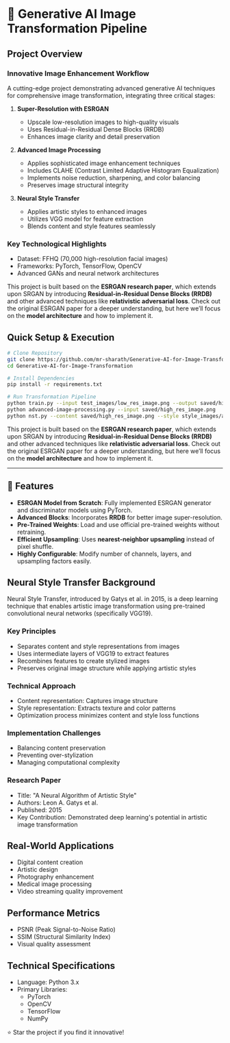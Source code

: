 # 🎨 Generative AI Image Transformation Pipeline

## Project Overview

### Innovative Image Enhancement Workflow
A cutting-edge project demonstrating advanced generative AI techniques for comprehensive image transformation, integrating three critical stages:

1. **Super-Resolution with ESRGAN**
   - Upscale low-resolution images to high-quality visuals
   - Uses Residual-in-Residual Dense Blocks (RRDB)
   - Enhances image clarity and detail preservation

2. **Advanced Image Processing**
   - Applies sophisticated image enhancement techniques
   - Includes CLAHE (Contrast Limited Adaptive Histogram Equalization)
   - Implements noise reduction, sharpening, and color balancing
   - Preserves image structural integrity

3. **Neural Style Transfer**
   - Applies artistic styles to enhanced images
   - Utilizes VGG model for feature extraction
   - Blends content and style features seamlessly

### Key Technological Highlights
- Dataset: FFHQ (70,000 high-resolution facial images)
- Frameworks: PyTorch, TensorFlow, OpenCV
- Advanced GANs and neural network architectures

This project is built based on the **ESRGAN research paper**, which extends upon SRGAN by introducing **Residual-in-Residual Dense Blocks (RRDB)** and other advanced techniques like **relativistic adversarial loss**. Check out the original ESRGAN paper for a deeper understanding, but here we’ll focus on the **model architecture** and how to implement it.



## Quick Setup & Execution

```bash
# Clone Repository
git clone https://github.com/mr-sharath/Generative-AI-for-Image-Transformation.git
cd Generative-AI-for-Image-Transformation

# Install Dependencies
pip install -r requirements.txt

# Run Transformation Pipeline
python train.py --input test_images/low_res_image.png --output saved/high_res_image.png
python advanced-image-processing.py --input saved/high_res_image.png
python nst.py --content saved/high_res_image.png --style style_images/artistic_style.jpg
```

This project is built based on the **ESRGAN research paper**, which extends upon SRGAN by introducing **Residual-in-Residual Dense Blocks (RRDB)** and other advanced techniques like **relativistic adversarial loss**. Check out the original ESRGAN paper for a deeper understanding, but here we’ll focus on the **model architecture** and how to implement it.

---

## 🚀 Features

- **ESRGAN Model from Scratch**: Fully implemented ESRGAN generator and discriminator models using PyTorch.
- **Advanced Blocks**: Incorporates **RRDB** for better image super-resolution.
- **Pre-Trained Weights**: Load and use official pre-trained weights without retraining.
- **Efficient Upsampling**: Uses **nearest-neighbor upsampling** instead of pixel shuffle.
- **Highly Configurable**: Modify number of channels, layers, and upsampling factors easily.

## Neural Style Transfer Background

Neural Style Transfer, introduced by Gatys et al. in 2015, is a deep learning technique that enables artistic image transformation using pre-trained convolutional neural networks (specifically VGG19).

### Key Principles
- Separates content and style representations from images
- Uses intermediate layers of VGG19 to extract features
- Recombines features to create stylized images
- Preserves original image structure while applying artistic styles

### Technical Approach
- Content representation: Captures image structure
- Style representation: Extracts texture and color patterns
- Optimization process minimizes content and style loss functions

### Implementation Challenges
- Balancing content preservation
- Preventing over-stylization
- Managing computational complexity

### Research Paper
- Title: "A Neural Algorithm of Artistic Style"
- Authors: Leon A. Gatys et al.
- Published: 2015
- Key Contribution: Demonstrated deep learning's potential in artistic image transformation


## Real-World Applications
- Digital content creation
- Artistic design
- Photography enhancement
- Medical image processing
- Video streaming quality improvement

## Performance Metrics
- PSNR (Peak Signal-to-Noise Ratio)
- SSIM (Structural Similarity Index)
- Visual quality assessment

## Technical Specifications
- Language: Python 3.x
- Primary Libraries:
  - PyTorch
  - OpenCV
  - TensorFlow
  - NumPy


⭐ Star the project if you find it innovative!
